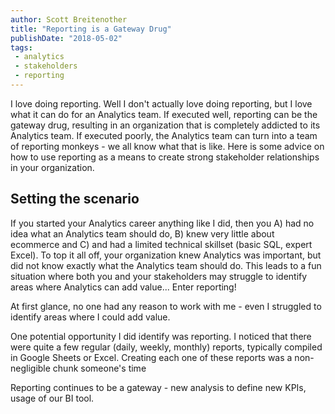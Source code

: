 ```yaml
---
author: Scott Breitenother
title: "Reporting is a Gateway Drug"
publishDate: "2018-05-02"
tags: 
 - analytics
 - stakeholders
 - reporting
---
```


I love doing reporting. Well I don't actually love doing reporting, but I love what it can do for an Analytics team. If executed well, reporting can be the gateway drug, resulting in an organization that is completely addicted to its Analytics team. If executed poorly, the Analytics team can turn into a team of reporting monkeys - we all know what that is like. Here is some advice on how to use reporting as a means to create strong stakeholder relationships in your organization.
<!--more-->


## Setting the scenario
If you started your Analytics career anything like I did, then you A) had no idea what an Analytics team should do, B) knew very little about ecommerce and C) and had a limited technical skillset (basic SQL, expert Excel). To top it all off, your organization knew Analytics was important, but did not know exactly what the Analytics team should do. This leads to a fun situation where both you and your stakeholders may struggle to identify areas where Analytics can add value... Enter reporting! 



At first glance, no one had any reason to work with me - even I struggled to identify areas where I could add value. 

One potential opportunity I did identify was reporting. I noticed that there were quite a few regular (daily, weekly, monthly) reports, typically compiled in Google Sheets or Excel. Creating each one of these reports was a non-negligible chunk someone's time







Reporting continues to be a gateway - new analysis to define new KPIs, usage of our BI tool. 